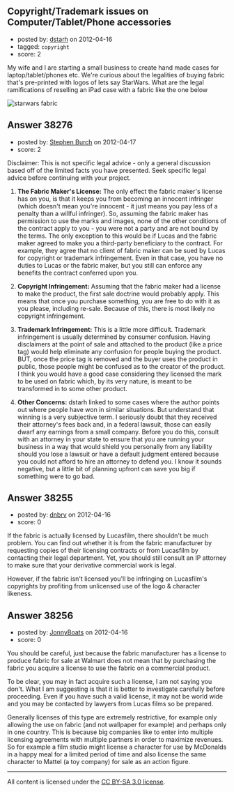 ## Copyright/Trademark issues on Computer/Tablet/Phone accessories

- posted by: [dstarh](https://stackexchange.com/users/-1/17531-dstarh) on 2012-04-16
- tagged: `copyright`
- score: 2

My wife and I are starting a small business to create hand made cases for laptop/tablet/phones etc.  We're curious about the legalities of buying fabric that's pre-printed with logos of lets say StarWars.  What are the legal ramifications of reselling an iPad case with a fabric like the one below 

![starwars fabric][1]


  [1]: http://i.stack.imgur.com/Fpcp9.jpg


## Answer 38276

- posted by: [Stephen Burch](https://stackexchange.com/users/-1/13763-stephen-burch) on 2012-04-17
- score: 2

Disclaimer: This is not specific legal advice - only a general discussion based off of the limited facts you have presented. Seek specific legal advice before continuing with your project.
 
1) **The Fabric Maker's License:** The only effect the fabric maker's license has on you, is that it keeps you from becoming an innocent infringer (which doesn't mean you're innocent - it just means you pay less of a penalty than a willful infringer). So, assuming the fabric maker has permission to use the marks and images, none of the other conditions of the contract apply to you - you were not a party and are not bound by the terms. The only exception to this would be if Lucas and the fabric maker agreed to make you a third-party beneficiary to the contract. For example, they agree that no client of fabric maker can be sued by Lucas for copyright or trademark infringement. Even in that case, you have no duties to Lucas or the fabric maker, but you still can enforce any benefits the contract conferred upon you.

2) **Copyright Infringement:** Assuming that the fabric maker had a license to make the product, the first sale doctrine would probably apply. This means that once you purchase something, you are free to do with it as you please, including re-sale. Because of this, there is most likely no copyright infringement.

3) **Trademark Infringement:** This is a little more difficult. Trademark infringement is usually determined by consumer confusion. Having disclaimers at the point of sale and attached to the product (like a price tag) would help eliminate any confusion for people buying the product. BUT, once the price tag is removed and the buyer uses the product in public, those people might be confused as to the creator of the product. I think you would have a good case considering they licensed the mark to be used on fabric which, by its very nature, is meant to be transformed in to some other product.  

4) **Other Concerns:** dstarh linked to some cases where the author points out where people have won in similar situations. But understand that winning is a very subjective term. I seriously doubt that they received their attorney's fees back and, in a federal lawsuit, those can easily dwarf any earnings from a small company. Before you do this, consult with an attorney in your state to ensure that you are running your business in a way that would shield you personally from any liability should you lose a lawsuit or have a default judgment entered because you could not afford to hire an attorney to defend you. I know it sounds negative, but a little bit of planning upfront can save you big if something were to go bad.     


## Answer 38255

- posted by: [dnbrv](https://stackexchange.com/users/-1/15284-dnbrv) on 2012-04-16
- score: 0

If the fabric is actually licensed by Lucasfilm, there shouldn't be much problem. You can find out whether it is from the fabric manufacturer by requesting copies of their licensing contracts or from Lucasfilm by contacting their legal department. Yet, you should still consult an IP attorney to make sure that your derivative commercial work is legal.

However, if the fabric isn't licensed you'll be infringing on Lucasfilm's copyrights by profiting from unlicensed use of the logo & character likeness.


## Answer 38256

- posted by: [JonnyBoats](https://stackexchange.com/users/-1/3100-jonnyboats) on 2012-04-16
- score: 0

You should be careful, just because the fabric manufacturer has a license to produce fabric for sale at Walmart does not mean that by purchasing the fabric you acquire a license to use the fabric on a commercial product.

To be clear, you may in fact acquire such a license, I am not saying you don't. What I am suggesting is that it is better to investigate carefully before proceeding. Even if you have such a valid license, it may not be world wide and you may be contacted by lawyers from Lucas films so be prepared.

Generally licenses of this type are extremely restrictive, for example only allowing the use on fabric (and not wallpaper for example) and perhaps only in one country. This is because big companies like to enter into multiple licensing agreements with multiple partners in order to maximize revenues. So for example a film studio might license a character for use by McDonalds in a happy meal for a limited period of time and also license the same character to Mattel (a toy company) for sale as an action figure.



---

All content is licensed under the [CC BY-SA 3.0 license](https://creativecommons.org/licenses/by-sa/3.0/).
